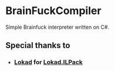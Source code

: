 # BrainFuckCompiler

Simple Brainfuck interpreter written on C#.

## Special thanks to

- ### [Lokad](https://github.com/Lokad) for [Lokad.ILPack](https://github.com/Lokad/ILPack)
